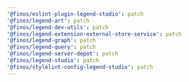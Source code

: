 ```yaml
---
'@finos/eslint-plugin-legend-studio': patch
'@finos/legend-art': patch
'@finos/legend-dev-utils': patch
'@finos/legend-extension-external-store-service': patch
'@finos/legend-graph': patch
'@finos/legend-query': patch
'@finos/legend-server-depot': patch
'@finos/legend-studio': patch
'@finos/stylelint-config-legend-studio': patch
---
```

